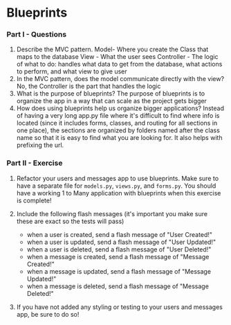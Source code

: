 # Blueprints 

### Part I - Questions

1. Describe the MVC pattern.
 Model- Where you create the Class that maps to the database
 View - What the user sees
 Controller - The logic of what to do: handles what data to get from the database, what actions to perform, and what view to give user
2. In the MVC pattern, does the model communicate directly with the view?
No, the Controller is the part that handles the logic
3. What is the purpose of blueprints?
The purpose of blueprints is to organize the app in a way that can scale as the project gets bigger
4. How does using blueprints help us organize bigger applications?
Instead of having a very long app.py file where it's difficult to find where info is located (since it includes forms, classes, and routing for all sections in one place), the sections are organized by folders named after the class name so that it is easy to find what you are looking for. It also helps with prefixing the url. 

### Part II - Exercise

1. Refactor your users and messages app to use blueprints.  Make sure to have a separate file for `models.py`, `views.py`, and `forms.py`. You should have a working 1 to Many application with blueprints when this exercise is complete!

2. Include the following flash messages (it's important you make sure these are exact so the tests will pass)
    - when a user is created, send a flash message of "User Created!"
    - when a user is updated, send a flash message of "User Updated!"
    - when a user is deleted, send a flash message of "User Deleted!"
    - when a message is created, send a flash message of "Message Created!"
    - when a message is updated, send a flash message of "Message Updated!"
    - when a message is deleted, send a flash message of "Message Deleted!"

3. If you have not added any styling or testing to your users and messages app, be sure to do so!
